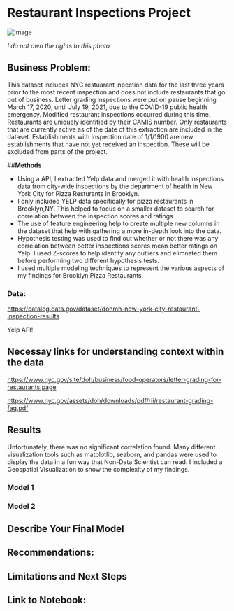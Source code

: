 # **Restaurant Inspections Project**

![image](https://github.com/user-attachments/assets/7c016f6b-36b0-4ae3-bf70-beacceac4709)

*I do not own the rights to this photo*

## **Business Problem:**

This dataset includes NYC restuarant inpection data for the last three years prior to the most recent inspection and does not include restaurants that go out of business. Letter grading inspections were put on pause beginning March 17, 2020, until July 19, 2021, due to the COVID-19 public health emergency. Modified restaurant inspections occurred during this time. Restaurants are uniquely identified by their CAMIS number. Only restaurants that are currently active as of the date of this extraction are included in the dataset. Establishments with inspection date of 1/1/1900 are new establishments that have not yet received an inspection. These will be excluded from parts of the project. 

##**Methods**

- Using a API, I extracted Yelp data and merged it with health inspections data from city-wide inspections by the department of health in New York City for Pizza Resturants in Brooklyn.
- I only included YELP data specifically for pizza restaurants in Brooklyn,NY. This helped to focus on a smaller dataset to search for correlation between the inspection scores and ratings.
- The use of  feature engineering help to create multiple new columns in the dataset that help with gathering a more in-depth look into the data.
- Hypothesis testing was used to find out whether or not there was any correlation between better inspections scores mean better ratings on Yelp. I used Z-scores to help identify any outliers and elimnated them before performing two different hypothesis tests.
- I used multiple modeling techniques to represent the various aspects of my findings for Brooklyn Pizza Restaurants.
   
### **Data:**

https://catalog.data.gov/dataset/dohmh-new-york-city-restaurant-inspection-results

Yelp API!

## **Necessay links for understanding context within the data**

https://www.nyc.gov/site/doh/business/food-operators/letter-grading-for-restaurants.page

https://www.nyc.gov/assets/doh/downloads/pdf/rii/restaurant-grading-faq.pdf

## **Results**

Unfortunately, there was no significant correlation found. Many different visualization tools such as matplotlib, seaborn, and pandas were used to display the data in a fun way that Non-Data Scientist can read. I included a Geospatial Visualization to show the complexity of my findings.

### Model 1

### Model 2

## **Describe Your Final Model**

## **Recommendations:**

## **Limitations and Next Steps**

## **Link to Notebook:**
